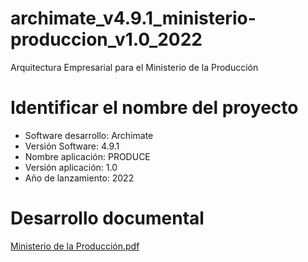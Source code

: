 # archimate_v4.9.1_ministerio-produccion_v1.0_2022
Arquitectura Empresarial para el Ministerio de la Producción

# Identificar el nombre del proyecto
* Software desarrollo: Archimate
* Versión Software: 4.9.1
* Nombre aplicación: PRODUCE
* Versión aplicación: 1.0
* Año de lanzamiento: 2022

# Desarrollo documental
[Ministerio de la Producción.pdf](https://github.com/BryanDaniellAR/archimate_v4.9.1_ministerio-produccion_v1.0_2022/files/10808088/Ministerio.de.la.Produccion.pdf)
